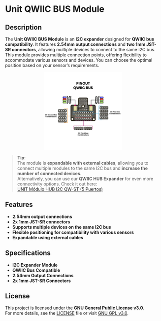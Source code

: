 # Unit QWIIC BUS Module

## Description

The **Unit QWIIC BUS Module** is an **I2C expander** designed for **QWIIC bus compatibility**. It features **2.54mm output connections** and **two 1mm JST-SR connectors**, allowing multiple devices to connect to the same I2C bus. This module provides multiple connection points, offering flexibility to accommodate various sensors and devices. You can choose the optimal position based on your sensor’s requirements.

<p align="center" style="text-align: center;">
    <img src="./hardware/resources/PUE0053-Pinout-Qwiic-Bus-001.jpg" alt="Unit QWIIC BUS Module" width="50%">
</p>


> **Tip:**  
> The module is **expandable with external cables**, allowing you to connect multiple modules to the same I2C bus and **increase the number of connected devices**.  
> Alternatively, you can use our **QWIIC HUB Expander** for even more connectivity options. Check it out here:  
> [UNIT Módulo HUB I2C QW-ST (5 Puertos)](https://uelectronics.com/producto/unit-modulo-hub-i2c-qw-st-5-puertos/)


## Features

- **2.54mm output connections**
- **2x 1mm JST-SR connectors**
- **Supports multiple devices on the same I2C bus**
- **Flexible positioning for compatibility with various sensors**
- **Expandable using external cables**

## Specifications

- **I2C Expander Module**
- **QWIIC Bus Compatible**
- **2.54mm Output Connections**
- **2x 1mm JST-SR Connectors**

## License

This project is licensed under the **GNU General Public License v3.0**.  
For more details, see the [LICENSE](./LICENSE) file or visit [GNU GPL v3.0](https://www.gnu.org/licenses/gpl-3.0.en.html).

